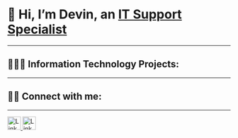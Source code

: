 # 👋 Hi, I’m Devin, an  [IT Support Specialist](https://www.google.com)
---
## 👨🏼‍💻 Information Technology Projects:
---
## 🤳🏻 Connect with me: 
---
<a href="https://www.linkedin.com">
  <img src="https://upload.wikimedia.org/wikipedia/commons/c/ca/LinkedIn_logo_initials.png" alt="LinkedIn" width="30" />
</a>
<a href="https://www.linkedin.com">
  <img src="https://upload.wikimedia.org/wikipedia/commons/c/ca/LinkedIn_logo_initials.png" alt="LinkedIn" width="30" />
</a>
<!---
Jadm1992/Jadm1992 is a ✨ special ✨ repository because its `README.md` (this file) appears on your GitHub profile.
You can click the Preview link to take a look at your changes.
--->
